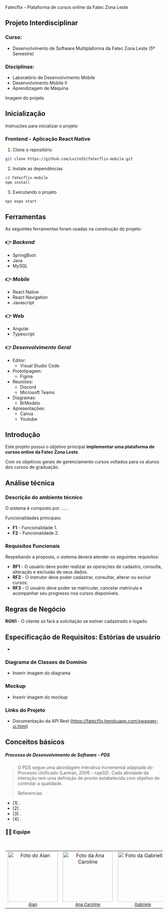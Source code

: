  Fatecflix - Plataforma de cursos online da Fatec Zona Leste

## Projeto Interdisciplinar

### Curso: 
* Desenvolvimento de Software Multiplaforma da Fatec Zona Leste (5º Semestre)

### Disciplinas: 
* Laboratório de Desenvolvimento Mobile
* Desenvolvimento Mobile II
* Aprendizagem de Máquina

<fig>
  <p>Imagem do projeto</p>
</fig>


## Inicialização
Instruções para inicializar o projeto

### Frontend - Aplicação React Native

1. Clone o repositório
```bash
git clone https://github.com/LeiteSS/fatecflix-mobile.git
```

2. Instale as dependências
```bash
cd fatecflix-mobile
npm install
```

3. Executando o projeto
```bash
npx expo start
```

## Ferramentas
As seguintes ferramentas foram usadas na construção do projeto:

### 👉 **_Backend_**

- SpringBoot
- Java
- MySQL

### 👉 **_Mobile_**

- React Native
- React Navigation
- Javascript

### 👉 **Web**

- Angular
- Typescript

### 👉 **_Desenvolvimento Geral_**

- Editor:
  - Visual Studio Code
- Prototipagem:
  - Figma
- Reuniões:
  - Discord
  - Microsoft Teams
- Diagramas:
  - BrModelo
- Apresentações:
  - Canva
  - Youtube

## Introdução

Este projeto possui o objetivo principal **implementar uma plataforma de cursos online da Fatec Zona Leste**.  

Com os objetivos gerais de gerenciamento cursos voltados para os alunos dos cursos de graduação.


## Análise técnica

### Descrição do ambiente técnico

O sistema é composto por ...... 

Funcionalidades principais:

* **F1** - Funcionalidade 1.
* **F2** - Funcionalidade 2.


### Requisitos Funcionais
Respeitando a proposta, o sistema deverá atender os seguintes requisitos:

* **RF1** - O usuário deve poder realizar as operações de cadastro, consulta, alteração e exclusão de seus dados.
* **RF2** - O instrutor deve poder cadastrar, consultar, alterar ou excluir cursos.
* **RF3** - O usuário deve poder se matricular, cancelar matrícula e acompanhar seu progresso nos cursos disponíveis.

## Regras de Negócio

**RGN1** -  O cliente só fará a solicitação se estiver cadastrado e logado.

## Especificação de Requisitos: Estórias de usuário

*

### Diagrama de Classes de Domínio

* Inserir imagem do diagrama

### Mockup

* Inserir imagem do mockup

### Links do Projeto

* Documentação da API Rest (https://fatecflix.herokuapp.com/swagger-ui.html)


## Conceitos básicos

##### Processo de Desenvolvimento de Software - PDS

> O PDS segue uma abordagem interativa incremental adaptada do Processo Unificado (Larman, 2006 - cap02). Cada atividade da interação tem uma definição de pronto estabelecida com objetivo de controlar a qualidade. 

>Referencias 
- [1] .
- [2] . 
- [3] . 
- [4] .

### 👨‍💻 Equipe

</br>

<table border="0" align="center">
  <tr>
    <td align="center">
      <img src="https://github.com/alanserafim.png" width="160px" alt="Foto do Alan"/><br>
      <sub>
        <a href="https://github.com/alanserafim"> Alan </a>
      </sub>
    </td>
    <td align="center">
      <img src="https://github.com/AnaCarolineFR.png" width="160px" alt="Foto da Ana Caroline"/><br>
      <sub>
        <a href="https://github.com/AnaCarolineFR"> Ana Caroline </a>
      </sub>
    </td>
    <td align="center">
      <img src="https://github.com/Gabriella-Moraes.png" width="160px" alt="Foto da Gabriella"/><br>
      <sub>
        <a href="https://github.com/Gabriella-Moraes"> Gabriela </a>
      </sub>
    </td>
    <td align="center">
      <img src="https://github.com/LeiteSS.png" width="160px" alt="Foto do Silas"/><br>
      <sub>
        <a href="https://github.com/LeiteSS"> Silas </a>
      </sub>
    </td>
   
  </tr>
</table>

</br>
</br>
</br>
</br>
